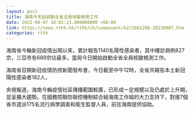 ```yaml
---
layout: post
title: 海南今天起啟動全省全員核酸檢測工作
date: 2022-08-07 16:01:21.000000000 +08:00
link: https://news.rthk.hk/rthk/ch/component/k2/1661288-20220807.htm
categories: rthk
---
```


海南省今輪新冠疫情出現以來，累計報告1140名陽性感染者，其中確診病例827宗，三亞市有689宗佔最多。當局今日開始啟動全省全員核酸檢測工作。

海南省召開新冠疫情防控新聞發布會，今日截至中午12時，全省共報告本土新冠陽性感染者182人，

央視報道，海南今輪疫情社區傳播範圍較廣，已形成一定規模以及仍處於上升期，並呈擴大趨勢。在國務院聯防聯控機制綜合組海南工作組的大力支持下，對接7個省市選派175名流行病學調查和衛生監督人員，前往海南提供協助。
